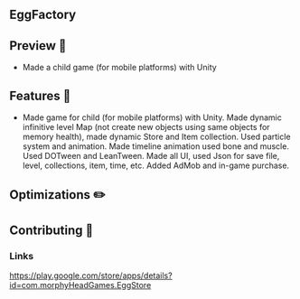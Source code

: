 ## EggFactory

## Preview 👀

- Made a child game (for mobile platforms) with Unity

## Features 📃

- Made game for child (for mobile platforms) with Unity. Made dynamic 
infinitive level Map (not create new objects using same objects for memory 
health), made dynamic Store and Item collection. Used particle system and 
animation. Made timeline animation used bone and muscle. Used DOTween and 
LeanTween. Made all UI, used Json for save file, level, collections, item, time, etc. 
Added AdMob and in-game purchase.

## Optimizations ✏️



## Contributing 💪

### Links
https://play.google.com/store/apps/details?id=com.morphyHeadGames.EggStore
 
